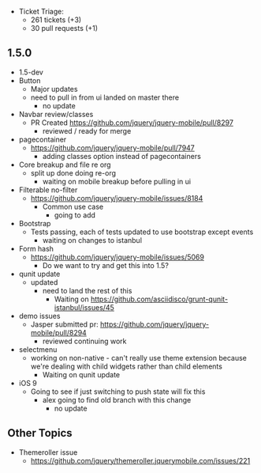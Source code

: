 * Ticket Triage:
  * 261 tickets (+3)
  * 30 pull requests (+1)

## 1.5.0
  * 1.5-dev
  * Button
    * Major updates
    * need to pull in from ui landed on master there
      * no update
  * Navbar review/classes
    * PR Created https://github.com/jquery/jquery-mobile/pull/8297
      * reviewed / ready for merge
  * pagecontainer
    * https://github.com/jquery/jquery-mobile/pull/7947
      * adding classes option instead of pagecontainers
  * Core breakup and file re org
    * split up done doing re-org
      * waiting on mobile breakup before pulling in ui
  * Filterable no-filter
    * https://github.com/jquery/jquery-mobile/issues/8184
      * Common use case
        * going to add
  * Bootstrap
    * Tests passing, each of tests updated to use bootstrap except events
      * waiting on changes to istanbul
  * Form hash
    * https://github.com/jquery/jquery-mobile/issues/5069
      * Do we want to try and get this into 1.5?
  * qunit update
    * updated
      * need to land the rest of this
        * Waiting on https://github.com/asciidisco/grunt-qunit-istanbul/issues/45
  * demo issues
    * Jasper submitted pr: https://github.com/jquery/jquery-mobile/pull/8294
      * reviewed continuing work
  * selectmenu
    * working on non-native - can't really use theme extension because we're dealing with child widgets rather than child elements
      * Waiting on qunit update
  * iOS 9
    * Going to see if just switching to push state will fix this
      * alex going to find old branch with this change
        * no update

## Other Topics
* Themeroller issue
  * https://github.com/jquery/themeroller.jquerymobile.com/issues/221
